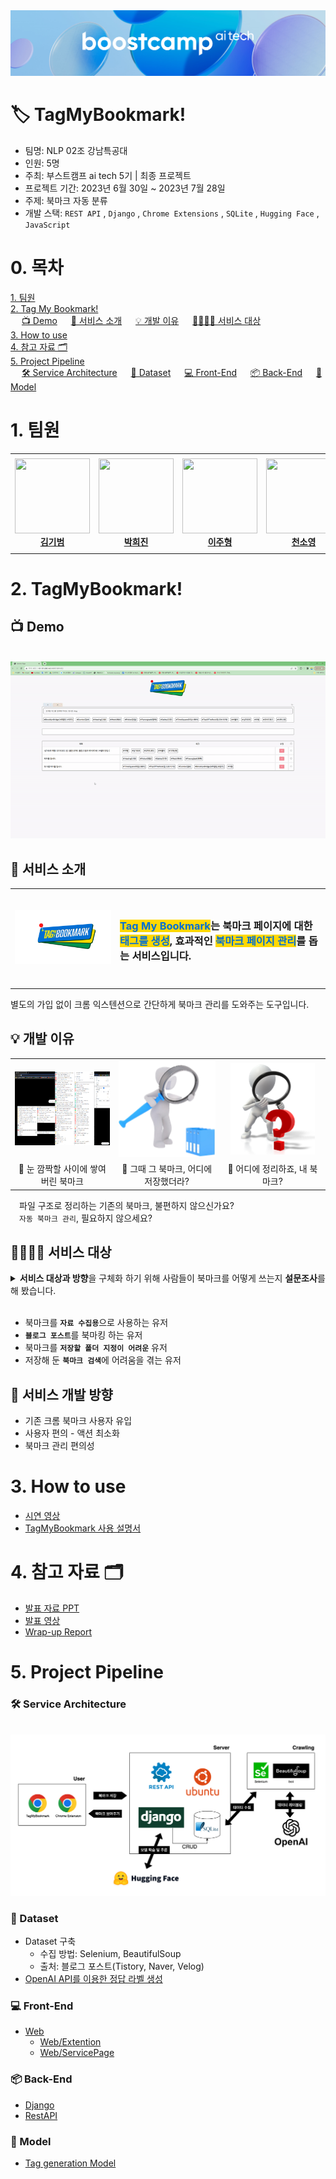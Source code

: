 <div>
  <img src="asset/Logo.png"/>
</div>

 # 🏷️ TagMyBookmark!

- 팀명: NLP 02조 강남특공대
- 인원: 5명
- 주최: 부스트캠프 ai tech 5기 | 최종 프로젝트
- 프로젝트 기간: 2023년 6월 30일 ~ 2023년 7월 28일
- 주제: 북마크 자동 분류
- 개발 스택: `REST API` , `Django` , `Chrome Extensions` , `SQLite` , `Hugging Face` , `JavaScript`

# 0. 목차
[1. 팀원](#1-팀원)    
[2. Tag My Bookmark!](#2-tagmybookmark!)    
&emsp; [📺 Demo](#📺-demo) 
&emsp; [🔎 서비스 소개](#🔎-서비스-소개)
&emsp; [💡 개발 이유](#💡-개발-이유)
&emsp; [👨‍👩‍👧‍👦 서비스 대상](#👨‍👩‍👧‍👦-서비스-대상)     
[3. How to use](#3-how-to-use)    
[4. 참고 자료 🗂️](#4-참고-자료-🗂️)    
[5. Project Pipeline](#5-project-pipeline)    
&emsp; [🛠️ Service Architecture](#🛠️-service-architecture)
&emsp; [📑 Dataset](#📑-dataset)
&emsp; [💻 Front-End](#💻-front-end)
&emsp; [📦 Back-End](#📦-back-end)
&emsp; [🤗 Model](#🤗-model)    

# 1. 팀원

<table>
    <tr height="160px">
        <td align="center" width="150px">
            <a href="https://github.com/gibum1228"><img height="120px" width="120px" src="https://avatars.githubusercontent.com/gibum1228"/></a>
            <br/>
            <a href="https://github.com/gibum1228"><strong>김기범</strong></a>
            <br />
        </td>
        <td align="center" width="150px">
            <a href="https://github.com/heejinsara"><img height="120px" width="120px" src="https://avatars.githubusercontent.com/heejinsara"/></a>
            <br/>
            <a href="https://github.com/heejinsara"><strong>박희진</strong></a>
            <br />
        </td>
        <td align="center" width="150px">
            <a href="https://github.com/LewisVille-flow"><img height="120px" width="120px" src="https://avatars.githubusercontent.com/LewisVille-flow"/></a>
            <br/>
            <a href="https://github.com/LewisVille-flow"><strong>이주형</strong></a>
            <br />
        </td>
        <td align="center" width="150px">
            <a href="https://github.com/Forbuds"><img height="120px" width="120px" src="https://avatars.githubusercontent.com/Forbuds"/></a>
            <br/>
            <a href="https://github.com/Forbuds"><strong>천소영</strong></a>
            <br />
        </td>
        <td align="center" width="150px">
            <a href="https://github.com/rustic-snob"><img height="120px" width="120px" src="https://avatars.githubusercontent.com/rustic-snob"/></a>
            <br/>
            <a href="https://github.com/rustic-snob"><strong>천재원</strong></a>
            <br />
        </td>
    </tr>
</table>

#  2. TagMyBookmark!
## 📺 Demo
&emsp; ![900x400](asset/demo.gif "TagMyBookmark Demo")
## 🔎 서비스 소개
<!-- ### `Tag My Bookmark`는  `북마크 페이지`에 대한 `태그`를 생성, 효과적인 `페이지 관리`를 돕는 서비스입니다. -->
<table align="center">
    <tr height="160px">
        <td align="center" width="300px">
            <img src="asset/Logo_ours.png"/>
        </td>
        <td align="left" width="550px">
        <h3><span style="color: #006ed4;background-color:#ffd800"><b>Tag My Bookmark</b></span>는 북마크 페이지</b></span>에 대한 <span style="color: #006ed4;background-color:#ffd800"><b>태그를 생성</b></span>, 효과적인 <span style="color: #006ed4;background-color:#ffd800"><b>북마크 페이지 관리</b></span>를 돕는 서비스입니다.</h3>
        </td>
    </tr>
</table>
별도의 가입 없이 크롬 익스텐션으로 간단하게 북마크 관리를 도와주는 도구입니다.

## 💡 개발 이유
   
<table>
    <tr height="160px">
        <td align="center" width="300px">
            <img src="asset/problemstatement1.png"/>
        </td>
        <td align="center" width="300px">
            <img src="asset/problemstatement2.png"/>
        </td>
        <td align="center" width="300px">
         <img src="asset/problemstatement3.png"/>
        </td>
    </tr>
    <tr height="5px" style="border-top: hidden;">
        <td align="center" width="300px">
        <span>💢 눈 깜짝할 사이에 쌓여버린 북마크</span>
        </td>
        <td align="center" width="300px">
        <span>💢 그때 그 북마크, 어디에 저장했더라?</span>
        </td>
        <td align="center" width="300px">
        <span>💢 어디에 정리하죠, 내 북마크?</span>
        </td>
    </tr>
</table>

&emsp;파일 구조로 정리하는 기존의 북마크, 불편하지 않으신가요?   
&emsp;`자동 북마크 관리`, 필요하지 않으세요?

## 👨‍👩‍👧‍👦 서비스 대상
<details>
<summary><b>서비스 대상과 방향</b>을 구체화 하기 위해 사람들이 북마크를 어떻게 쓰는지 <b>설문조사</b>를 해 봤습니다.</summary>
<div markdown="1">
    <div style="padding-left: 20px;">
        &emsp; 
        <img src="asset/Survey.png"/>
        분석 결과 설문 참여자의 38%가 북마크를 <span style="color: #006ed4;background-color:#ffd800"><b>자료수집</b></span> 용도로 사용한다는 것을 알 수 있었으며,    
        주로 <span style="color: #006ed4;background-color:#ffd800"><b>블로그 포스트</b></span>를 북마크에 저장한다는 것을 알 수 있었습니다.
        <br>
        <br>
        또한 예상했던 바와 같이 <span style="color: #006ed4;background-color:#ffd800"><b>북마크를 찾기 위해 헤멘 경험</b></span>이 있거나 
        <font color="red"><b>북마크를 저장하기 위해 폴더를 지정하는데에 어려움을 겪은 경험</b></font>이 있는 비율이 높음도 확인할 수 있었습니다.
        <br>
        <br>
        따라서 저희는 다음과 같이 서비스를 제공할 대상을 특정하였습니다.
    </div>

</div>
</details>
&emsp;     

- 북마크를 <b>`자료 수집용`</b>으로 사용하는 유저
- <b>`블로그 포스트`</b>를 북마킹 하는 유저
- 북마크를 <b>`저장할 폴더 지정이 어려운`</b> 유저
- 저장해 둔 <b>`북마크 검색`</b>에 어려움을 겪는 유저
## 🧭 서비스 개발 방향
- 기존 크롬 북마크 사용자 유입
- 사용자 편의 - 액션 최소화
- 북마크 관리 편의성

# 3. How to use
- [시연 영상](https://youtu.be/AtSmRwAwZrM)
- [TagMyBookmark 사용 설명서](https://github.com/boostcampaitech5/level3_nlp_finalproject-nlp-02/blob/readme/asset/Tag%20My%20Bookmark!.pdf)

# 4. 참고 자료 🗂️

- [발표 자료 PPT]()
- [발표 영상]()
- [Wrap-up Report]()


# 5. Project Pipeline
### 🛠️ Service Architecture    
    
&emsp; ![600x400](asset/Project_Pipeline.png "Service Architecture")

### 📑 Dataset
- Dataset 구축
    - 수집 방법: Selenium, BeautifulSoup
    - 출처: 블로그 포스트(Tistory, Naver, Velog)
- [OpenAI API를 이용한 정답 라벨 생성](https://github.com/boostcampaitech5/level3_nlp_finalproject-nlp-02/tree/main/data)
### 💻 Front-End
- [Web](https://github.com/boostcampaitech5/level3_nlp_finalproject-nlp-02/tree/main/web)
    - [Web/Extention](https://github.com/boostcampaitech5/level3_nlp_finalproject-nlp-02/tree/main/web/extension)
    - [Web/ServicePage](https://github.com/boostcampaitech5/level3_nlp_finalproject-nlp-02/tree/main/web/myapp/SERVICE)
### 📦 Back-End
- [Django](https://github.com/boostcampaitech5/level3_nlp_finalproject-nlp-02/tree/main/web/myapp)
- [RestAPI](https://github.com/boostcampaitech5/level3_nlp_finalproject-nlp-02/tree/main/web/myapp/API)
### 🤗 Model
- [Tag generation Model](https://github.com/boostcampaitech5/level3_nlp_finalproject-nlp-02/tree/main/model)



&emsp;     
&emsp;     
&emsp;     
&emsp;     
&emsp;     
&emsp;     
